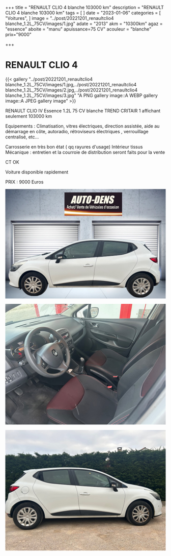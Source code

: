 +++
title = "RENAULT CLIO 4 blanche 103000 km"
description = "RENAULT CLIO 4 blanche 103000 km"
tags = [
]
date = "2023-01-06"
categories = [
    "Voitures",
]
image = "../post/20221201_renaultclio4 blanche_1.2L_75CV/images/1.jpg"
adate = "2013"
akm = "10300km"
agaz = "essence"
aboite = "manu"
apuissance=75 CV"
acouleur = "blanche"
prix="9000"

+++

# RENAULT CLIO 4

{{< gallery "../post/20221201_renaultclio4 blanche_1.2L_75CV/images/1.jpg,../post/20221201_renaultclio4 blanche_1.2L_75CV/images/2.jpg,../post/20221201_renaultclio4 blanche_1.2L_75CV/images/3.jpg" "A PNG gallery image::A WEBP gallery image::A JPEG gallery image" >}}


RENAULT CLIO IV Essence 1.2L 75 CV blanche TREND  CRITAIR 1 affichant seulement 103000 km

Equipements :
Climatisation, vitres électriques, direction assistée, aide au démarrage en côte, autoradio, rétroviseurs électriques , verrouillage centralisé, etc...

Carrosserie en très bon état ( qq rayures d'usage)
Intérieur tissus 
Mécanique : entretien et la courroie de distribution seront faits pour la vente

CT OK

Voiture disponible rapidement


PRIX : 9000 Euros


<!-- more -->


![](images/1.jpg)

![](images/2.jpg)

![](images/3.jpg)

